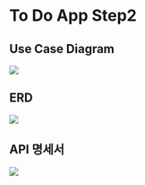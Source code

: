 <h1>To Do App Step2</h1>

<h2>Use Case Diagram</h2>
<img src="https://github.com/tlsgkdns/todoApp/assets/24753709/fdb8f0de-26d5-4921-b53f-111e4f1aa8c7">
<h2>ERD</h2>
<img src="https://github.com/tlsgkdns/todoApp/assets/24753709/38f0f804-15fe-4251-815a-d332bdcea12f">
<h2>API 명세서</h2>
<img src="https://github.com/tlsgkdns/todoApp/assets/24753709/09f8a2cb-79c4-4532-8ed5-43f82c3b32a0">
